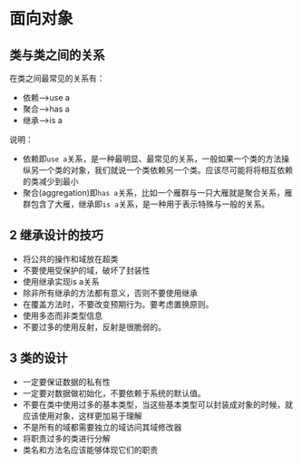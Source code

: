 # 面向对象

## 类与类之间的关系

在类之间最常见的关系有：

- 依赖-->use a
- 聚合-->has a
- 继承-->is a

说明：

- 依赖即`use a`关系，是一种最明显、最常见的关系，一般如果一个类的方法操纵另一个类的对象，我们就说一个类依赖另一个类。应该尽可能将将相互依赖的类减少到最小
- 聚合(aggregation)即`has a`关系，比如一个雁群与一只大雁就是聚合关系，雁群包含了大雁，继承即`is a`关系，是一种用于表示特殊与一般的关系。

## 2 继承设计的技巧

- 将公共的操作和域放在超类
- 不要使用受保护的域，破坏了封装性
- 使用继承实现is a关系
- 除非所有继承的方法都有意义，否则不要使用继承
- 在覆盖方法时，不要改变预期行为。要考虑置换原则。
- 使用多态而非类型信息
- 不要过多的使用反射，反射是很脆弱的。

## 3 类的设计

- 一定要保证数据的私有性
- 一定要对数据做初始化，不要依赖于系统的默认值。
- 不要在类中使用过多的基本类型，当这些基本类型可以封装成对象的时候，就应该使用对象，这样更加易于理解
- 不是所有的域都需要独立的域访问其域修改器
- 将职责过多的类进行分解
- 类名和方法名应该能够体现它们的职责
